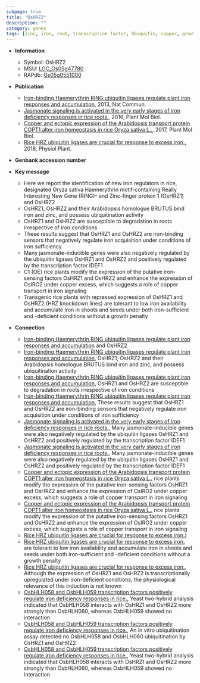 ```yaml
---
subpage: true
title: "OsHRZ2"
description: ""
category: genes
tags: [zinc, iron, root, transcription factor, Ubiquitin, copper, growth]
---
```


* **Information**  
    + Symbol: OsHRZ2  
    + MSU: [LOC_Os05g47780](http://rice.plantbiology.msu.edu/cgi-bin/ORF_infopage.cgi?orf=LOC_Os05g47780)  
    + RAPdb: [Os05g0551000](http://rapdb.dna.affrc.go.jp/viewer/gbrowse_details/irgsp1?name=Os05g0551000)  

* **Publication**  
    + [Iron-binding Haemerythrin RING ubiquitin ligases regulate plant iron responses and accumulation](http://www.ncbi.nlm.nih.gov/pubmed?term=Iron-binding+Haemerythrin+RING+ubiquitin+ligases+regulate+plant+iron+responses+and+accumulation%5BTitle%5D), 2013, Nat Commun.
    + [Jasmonate signaling is activated in the very early stages of iron deficiency responses in rice roots.](http://www.ncbi.nlm.nih.gov/pubmed?term=Jasmonate+signaling+is+activated+in+the+very+early+stages+of+iron+deficiency+responses+in+rice+roots.%5BTitle%5D), 2016, Plant Mol Biol.
    + [Copper and ectopic expression of the Arabidopsis transport protein COPT1 alter iron homeostasis in rice Oryza sativa L..](http://www.ncbi.nlm.nih.gov/pubmed?term=Copper+and+ectopic+expression+of+the+Arabidopsis+transport+protein+COPT1+alter+iron+homeostasis+in+rice+Oryza+sativa+L..%5BTitle%5D), 2017, Plant Mol Biol.
    + [Rice HRZ ubiquitin ligases are crucial for response to excess iron.](http://www.ncbi.nlm.nih.gov/pubmed?term=Rice+HRZ+ubiquitin+ligases+are+crucial+for+response+to+excess+iron.%5BTitle%5D), 2018, Physiol Plant.

* **Genbank accession number**  

* **Key message**  
    + Here we report the identification of new iron regulators in rice, designated Oryza sativa Haemerythrin motif-containing Really Interesting New Gene (RING)- and Zinc-finger protein 1 (OsHRZ1) and OsHRZ2
    + OsHRZ1, OsHRZ2 and their Arabidopsis homologue BRUTUS bind iron and zinc, and possess ubiquitination activity
    + OsHRZ1 and OsHRZ2 are susceptible to degradation in roots irrespective of iron conditions
    + These results suggest that OsHRZ1 and OsHRZ2 are iron-binding sensors that negatively regulate iron acquisition under conditions of iron sufficiency
    + Many jasmonate-inducible genes were also negatively regulated by the ubiquitin ligases OsHRZ1 and OsHRZ2 and positively regulated by the transcription factor IDEF1
    + C1 (OE) rice plants modify the expression of the putative iron-sensing factors OsHRZ1 and OsHRZ2 and enhance the expression of OsIRO2 under copper excess, which suggests a role of copper transport in iron signaling
    + Transgenic rice plants with repressed expression of OsHRZ1 and OsHRZ2 (HRZ knockdown lines) are tolerant to low iron availability and accumulate iron in shoots and seeds under both iron-sufficient and -deficient conditions without a growth penalty

* **Connection**  
    + [Iron-binding Haemerythrin RING ubiquitin ligases regulate plant iron responses and accumulation](OsHRZ1) and OsHRZ2
    + [Iron-binding Haemerythrin RING ubiquitin ligases regulate plant iron responses and accumulation](http://www.ncbi.nlm.nih.gov/pubmed?term=Iron-binding+Haemerythrin+RING+ubiquitin+ligases+regulate+plant+iron+responses+and+accumulation%5BTitle%5D), OsHRZ1, OsHRZ2 and their Arabidopsis homologue BRUTUS bind iron and zinc, and possess ubiquitination activity
    + [Iron-binding Haemerythrin RING ubiquitin ligases regulate plant iron responses and accumulation](http://www.ncbi.nlm.nih.gov/pubmed?term=Iron-binding+Haemerythrin+RING+ubiquitin+ligases+regulate+plant+iron+responses+and+accumulation%5BTitle%5D), OsHRZ1 and OsHRZ2 are susceptible to degradation in roots irrespective of iron conditions
    + [Iron-binding Haemerythrin RING ubiquitin ligases regulate plant iron responses and accumulation](http://www.ncbi.nlm.nih.gov/pubmed?term=Iron-binding+Haemerythrin+RING+ubiquitin+ligases+regulate+plant+iron+responses+and+accumulation%5BTitle%5D), These results suggest that OsHRZ1 and OsHRZ2 are iron-binding sensors that negatively regulate iron acquisition under conditions of iron sufficiency
    + [Jasmonate signaling is activated in the very early stages of iron deficiency responses in rice roots.](http://www.ncbi.nlm.nih.gov/pubmed?term=Jasmonate+signaling+is+activated+in+the+very+early+stages+of+iron+deficiency+responses+in+rice+roots.%5BTitle%5D), Many jasmonate-inducible genes were also negatively regulated by the ubiquitin ligases OsHRZ1 and OsHRZ2 and positively regulated by the transcription factor IDEF1
    + [Jasmonate signaling is activated in the very early stages of iron deficiency responses in rice roots.](http://www.ncbi.nlm.nih.gov/pubmed?term=Jasmonate+signaling+is+activated+in+the+very+early+stages+of+iron+deficiency+responses+in+rice+roots.%5BTitle%5D), Many jasmonate-inducible genes were also negatively regulated by the ubiquitin ligases OsHRZ1 and OsHRZ2 and positively regulated by the transcription factor IDEF1
    + [Copper and ectopic expression of the Arabidopsis transport protein COPT1 alter iron homeostasis in rice Oryza sativa L..](OE) rice plants modify the expression of the putative iron-sensing factors OsHRZ1 and OsHRZ2 and enhance the expression of OsIRO2 under copper excess, which suggests a role of copper transport in iron signaling
    + [Copper and ectopic expression of the Arabidopsis transport protein COPT1 alter iron homeostasis in rice Oryza sativa L..](OE) rice plants modify the expression of the putative iron-sensing factors OsHRZ1 and OsHRZ2 and enhance the expression of OsIRO2 under copper excess, which suggests a role of copper transport in iron signaling
    + [Rice HRZ ubiquitin ligases are crucial for response to excess iron.](Oryza+sativa))
    + [Rice HRZ ubiquitin ligases are crucial for response to excess iron.](HRZ+knockdown+lines) are tolerant to low iron availability and accumulate iron in shoots and seeds under both iron-sufficient and -deficient conditions without a growth penalty
    + [Rice HRZ ubiquitin ligases are crucial for response to excess iron.](http://www.ncbi.nlm.nih.gov/pubmed?term=Rice+HRZ+ubiquitin+ligases+are+crucial+for+response+to+excess+iron.%5BTitle%5D),  Although the expression of OsHRZ1 and OsHRZ2 is transcriptionally upregulated under iron-deficient conditions, the physiological relevance of this induction is not known
    + [OsbHLH058 and OsbHLH059 transcription factors positively regulate iron deficiency responses in rice.](http://www.ncbi.nlm.nih.gov/pubmed?term=OsbHLH058+and+OsbHLH059+transcription+factors+positively+regulate+iron+deficiency+responses+in+rice.%5BTitle%5D),  Yeast two-hybrid analysis indicated that OsbHLH058 interacts with OsHRZ1 and OsHRZ2 more strongly than OsbHLH060, whereas OsbHLH059 showed no interaction
    + [OsbHLH058 and OsbHLH059 transcription factors positively regulate iron deficiency responses in rice.](http://www.ncbi.nlm.nih.gov/pubmed?term=OsbHLH058+and+OsbHLH059+transcription+factors+positively+regulate+iron+deficiency+responses+in+rice.%5BTitle%5D),  An in vitro ubiquitination assay detected no OsbHLH058 and OsbHLH060 ubiquitination by OsHRZ1 and OsHRZ2
    + [OsbHLH058 and OsbHLH059 transcription factors positively regulate iron deficiency responses in rice.](http://www.ncbi.nlm.nih.gov/pubmed?term=OsbHLH058+and+OsbHLH059+transcription+factors+positively+regulate+iron+deficiency+responses+in+rice.%5BTitle%5D),  Yeast two-hybrid analysis indicated that OsbHLH058 interacts with OsHRZ1 and OsHRZ2 more strongly than OsbHLH060, whereas OsbHLH059 showed no interaction



